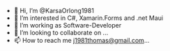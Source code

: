 - 👋 Hi, I’m @KarsaOrlong1981
- 👀 I’m interested in C#, Xamarin.Forms and .net Maui
- 🌱 I’m working as Software-Developer
- 💞️ I’m looking to collaborate on ...
- 📫 How to reach me j1981thomas@gmail.com...

<!---
KarsaOrlong1981/KarsaOrlong1981 is a ✨ special ✨ repository because its `README.md` (this file) appears on your GitHub profile.
You can click the Preview link to take a look at your changes.
--->
